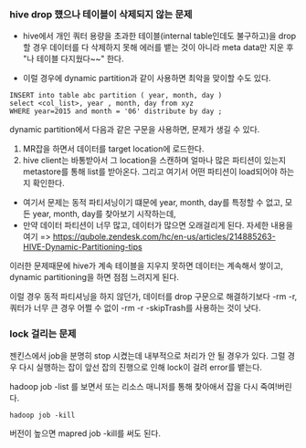 ### hive drop 헀으나 테이블이 삭제되지 않는 문제

* hive에서 개인 쿼터 용량을 초과한 테이블(internal table인데도 불구하고)을 drop할 경우 데이터를 다 삭제하지 못해 에러를 뱉는 것이 아니라 
meta data만 지운 후 "나 테이블 다지웠다~~" 한다.

* 이럴 경우에 dynamic partition과 같이 사용하면 최악을 맞이할 수도 있다.

```
INSERT into table abc partition ( year, month, day ) 
select <col_list>, year , month, day from xyz 
WHERE year=2015 and month = '06' distribute by day ;
```
dynamic partition에서 다음과 같은 구문을 사용하면, 문제가 생길 수 있다.

1) MR잡을 하면서 데이터를 target location에 로드한다. 
2) hive client는 바통받아서 그 location을 스캔하며 얼마나 많은 파티션이 있는지 metastore를 통해 list를 받아온다. 그리고 여기서 어떤 파티션이 load되어야 하는지 확인한다.
* 여기서 문제는 동적 파티셔닝이기 떄문에 year, month, day를 특정할 수 없고, 모든 year, month, day를 찾아보기 시작하는데, 
* 만약 데이터 파티션이 너무 많고, 데이터가 많으면 오래걸리게 된다.
자세한 내용을 여기 => https://qubole.zendesk.com/hc/en-us/articles/214885263-HIVE-Dynamic-Partitioning-tips

이러한 문제때문에 hive가 계속 테이블을 지우지 못하면 데이터는 계속해서 쌓이고, dynamic partitioning을 하면
점점 느려지게 된다.


이럴 경우 동적 파티셔닝을 하지 않던가, 데이터를 drop 구문으로 해결하기보다 -rm -r, 쿼터가 너무 큰 경우 어쩔 수 없이
-rm -r -skipTrash를 사용하는 것이 낫다.


### lock 걸리는 문제

젠킨스에서 job을 분명히 stop 시켰는데 내부적으로 처리가 안 될 경우가 있다.
그럴 경우 다시 실행하는 잡이 앞선 잡의 진행으로 인해 lock이 걸려 error를 뱉는다.

hadoop job -list 를 보면서 또는 리소스 매니저를 통해 찾아애서
잡을 다시 죽여!버린다.
```
hadoop job -kill 
```

버전이 높으면 mapred job -kill를 써도 된다.
